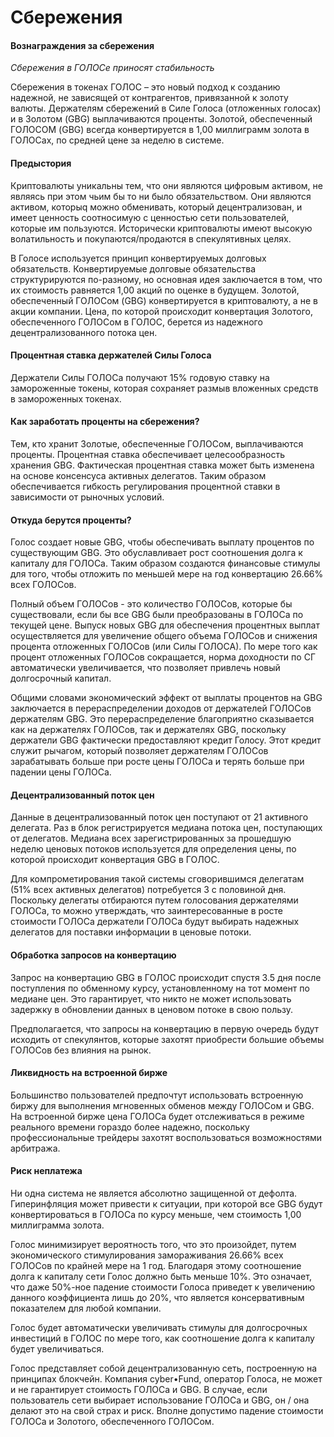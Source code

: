 # Сбережения
#### Вознаграждения за сбережения
_Сбережения в ГОЛОСе приносят стабильность_

Сбережения в токенах ГОЛОС – это новый подход к созданию надежной, не зависящей от контрагентов, привязанной к золоту валюты. Держателям сбережений в Силе Голоса (отложенных голосах) и в Золотом (GBG) выплачиваются проценты.
Золотой, обеспеченный ГОЛОСОМ (GBG) всегда конвертируется в 1,00 миллиграмм золота в ГОЛОСах, по средней цене за неделю в системе.

#### Предыстория
Криптовалюты уникальны тем, что они являются цифровым активом, не являясь при этом чьим бы то ни было обязательством. Они являются активом, которыq можно обменивать, который децентрализован, и имеет ценность соотносимую с ценностью сети пользователей, которые им пользуются. Исторически криптовалюты имеют высокую волатильность и покупаются/продаются в спекулятивных целях.

В Голосе используется принцип конвертируемых долговых обязательств. Конвертируемые долговые обязательства структурируются по-разному, но основная идея заключается в том, что их стоимость равняется 1,00 акций по оценке в будущем. Золотой, обеспеченный ГОЛОСом (GBG) конвертируется в криптовалюту, а не в акции компании. Цена, по которой происходит конвертация Золотого, обеспеченного ГОЛОСом в ГОЛОС, берется из надежного децентрализованного потока цен.

#### Процентная ставка держателей Силы Голоса
Держатели Силы ГОЛОСа получают 15% годовую ставку на замороженные токены, которая сохраняет размыв вложенных средств в замороженных токенах.  

#### Как заработать проценты на сбережения?
Тем, кто хранит Золотые, обеспеченные ГОЛОСом, выплачиваются проценты. Процентная ставка обеспечивает целесообразность хранения GBG. Фактическая процентная ставка может быть изменена на основе консенсуса активных делегатов. Таким образом обеспечивается гибкость регулирования процентной ставки в зависимости от рыночных условий.

#### Откуда берутся проценты?
Голос создает новые GBG, чтобы обеспечивать выплату процентов по существующим GBG. Это обуславливает рост соотношения долга к капиталу для ГОЛОСа. Таким образом  создаются финансовые стимулы для того, чтобы отложить по меньшей мере на год конвертацию 26.66% всех ГОЛОСов. 

Полный объем ГОЛОСов - это количество ГОЛОСов, которые бы существовали, если бы все GBG были преобразованы в ГОЛОСа по текущей цене. Выпуск новых GBG для обеспечения процентных выплат осуществляется для увеличение общего объема ГОЛОСов и снижения процента отложенных ГОЛОСов (или Силы ГОЛОСА). По мере того как процент отложенных ГОЛОСов сокращается, норма доходности по СГ автоматически увеличивается, что позволяет привлечь новый долгосрочный капитал.

Общими словами экономический эффект от выплаты процентов на GBG заключается в перераспределении доходов от держателей ГОЛОСов держателям GBG. Это перераспределение благоприятно сказывается как на держателях ГОЛОСов, так и держателях GBG, поскольку держатели GBG фактически предоставляют кредит Голосу. Этот кредит служит рычагом, который позволяет держателям ГОЛОСов зарабатывать больше при росте цены ГОЛОСа и терять больше при падении цены ГОЛОСа.

#### Децентрализованный поток цен
Данные в децентрализованный поток цен поступают от 21 активного делегата. Раз в блок регистрируется медиана потока цен, поступающих от делегатов. Медиана всех зарегистрированных за прошедшую неделю ценовых потоков используется для определения цены, по которой происходит конвертация GBG в ГОЛОС. 

Для компрометирования такой системы сговорившимся делегатам (51% всех активных делегатов) потребуется 3 с половиной дня. Поскольку делегаты отбираются путем голосования держателями ГОЛОСа, то можно утверждать, что заинтересованные в росте стоимости ГОЛОСа держатели ГОЛОСа будут выбирать надежных делегатов для поставки информации в ценовые потоки.

#### Обработка запросов на конвертацию
Запрос на конвертацию GBG в ГОЛОС происходит спустя 3.5 дня после поступления по обменному курсу, установленному на тот момент по медиане цен. Это гарантирует, что никто не может использовать задержку в обновлении данных в ценовом потоке в свою пользу.

Предполагается, что запросы на конвертацию в первую очередь будут исходить от спекулянтов, которые захотят приобрести большие объемы ГОЛОСов без влияния на рынок.

#### Ликвидность на встроенной бирже
Большинство пользователей предпочтут использовать встроенную биржу для выполнения мгновенных обменов между ГОЛОСом и GBG. На встроенной бирже цена ГОЛОСа будет отслеживаться в режиме реального времени гораздо более надежно, поскольку профессиональные трейдеры захотят воспользоваться возможностями арбитража. 

#### Риск неплатежа
Ни одна система не является абсолютно защищенной от дефолта. Гиперинфляция может привести к ситуации, при которой все GBG будут конвертироваться в ГОЛОСа по курсу меньше, чем стоимость 1,00 миллиграмма золота. 

Голос минимизирует вероятность того, что это произойдет, путем  экономического стимулирования замораживания 26.66% всех ГОЛОСов по крайней мере на 1 год. Благодаря этому соотношение долга к капиталу сети Голос должно быть меньше 10%. Это означает, что даже 50%-ное падение стоимости Голоса приведет к увеличению данного коэффициента лишь до 20%, что является консервативным показателем для любой компании. 

Голос будет автоматически увеличивать стимулы для долгосрочных инвестиций в ГОЛОС по мере того, как соотношение долга к капиталу будет увеличиваться.

Голос представляет собой децентрализованную сеть, построенную на принципах блокчейн. Компания cyber•Fund, оператор Голоса, не может и не гарантирует стоимость ГОЛОСа и GBG. В случае, если пользователь сети выбирает использование ГОЛОСа и GBG, он / она делают это на свой страх и риск. Вполне допустимо падение стоимости ГОЛОСа и Золотого, обеспеченного ГОЛОСом.
